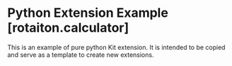 # Python Extension Example [rotaiton.calculator]

This is an example of pure python Kit extension. It is intended to be copied and serve as a template to create new extensions.

